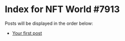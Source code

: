 # Index for NFT World #7913
Posts will be displayed in the order below:

- [Your first post](./001-first.md)

